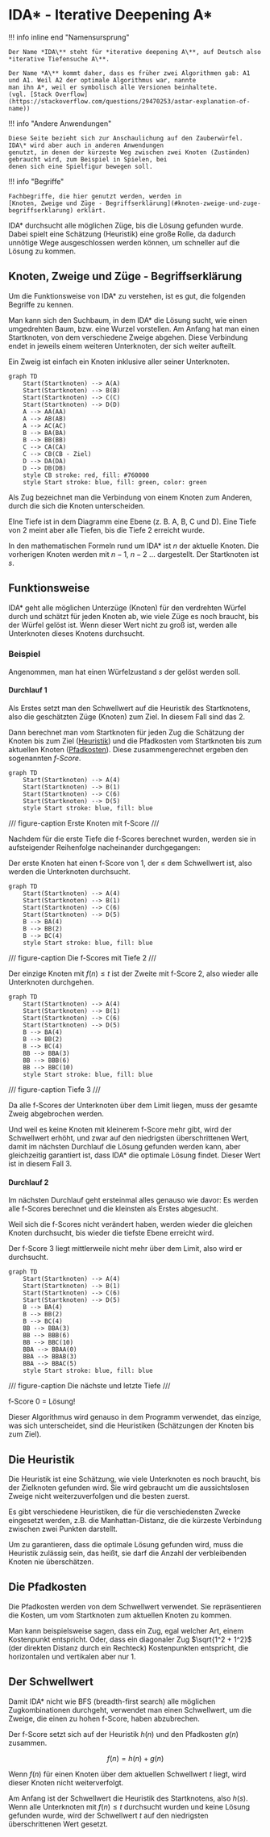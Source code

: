 # IDA\* - Iterative Deepening A\*

!!! info inline end "Namensursprung"

    Der Name *IDA\** steht für *iterative deepening A\**, auf Deutsch also *iterative Tiefensuche A\**.
    
    Der Name *A\** kommt daher, dass es früher zwei Algorithmen gab: A1 und A1. Weil A2 der optimale Algorithmus war, nannte
    man ihn A*, weil er symbolisch alle Versionen beinhaltete.
    (vgl. [Stack Overflow](https://stackoverflow.com/questions/29470253/astar-explanation-of-name))

!!! info "Andere Anwendungen"

    Diese Seite bezieht sich zur Anschaulichung auf den Zauberwürfel. IDA\* wird aber auch in anderen Anwendungen 
    genutzt, in denen der kürzeste Weg zwischen zwei Knoten (Zuständen) gebraucht wird, zum Beispiel in Spielen, bei 
    denen sich eine Spielfigur bewegen soll.

!!! info "Begriffe"

    Fachbegriffe, die hier genutzt werden, werden in 
    [Knoten, Zweige und Züge - Begriffserklärung](#knoten-zweige-und-zuge-begriffserklarung) erklärt.

IDA\* durchsucht alle möglichen Züge, bis die Lösung gefunden wurde. Dabei spielt eine Schätzung (Heuristik) eine große
Rolle, da dadurch unnötige Wege ausgeschlossen werden können, um schneller auf die Lösung zu kommen.

## Knoten, Zweige und Züge - Begriffserklärung

Um die Funktionsweise von IDA\* zu verstehen, ist es gut, die folgenden Begriffe zu kennen.

Man kann sich den Suchbaum, in dem IDA\* die Lösung sucht, wie einen umgedrehten Baum, bzw. eine Wurzel vorstellen.
Am Anfang hat man einen Startknoten, von dem verschiedene Zweige abgehen. Diese Verbindung endet in jeweils einem
weiteren Unterknoten, der sich weiter aufteilt.

Ein Zweig ist einfach ein Knoten inklusive aller seiner Unterknoten.

```mermaid
graph TD
    Start(Startknoten) --> A(A)
    Start(Startknoten) --> B(B)
    Start(Startknoten) --> C(C)
    Start(Startknoten) --> D(D)
    A --> AA(AA)
    A --> AB(AB)
    A --> AC(AC)
    B --> BA(BA)
    B --> BB(BB)
    C --> CA(CA)
    C --> CB(CB - Ziel)
    D --> DA(DA)
    D --> DB(DB)
    style CB stroke: red, fill: #760000
    style Start stroke: blue, fill: green, color: green
```

Als Zug bezeichnet man die Verbindung von einem Knoten zum Anderen, durch die sich die Knoten unterscheiden.

EIne Tiefe ist in dem Diagramm eine Ebene (z. B. A, B, C und D). Eine Tiefe von 2 meint aber alle Tiefen, bis die 
Tiefe 2 erreicht wurde.

In den mathematischen Formeln rund um IDA\* ist $n$ der aktuelle Knoten. Die vorherigen Knoten werden mit $n-1$, $n-2$
... dargestellt. Der Startknoten ist $s$.

## Funktionsweise

IDA\* geht alle möglichen Unterzüge (Knoten) für den verdrehten Würfel durch und schätzt für jeden Knoten ab, wie viele
Züge es noch braucht, bis der Würfel gelöst ist. Wenn dieser Wert nicht zu groß ist, werden alle Unterknoten dieses
Knotens durchsucht.

### Beispiel

Angenommen, man hat einen Würfelzustand $s$ der gelöst werden soll.

#### Durchlauf 1

Als Erstes setzt man den Schwellwert auf die Heuristik des Startknotens, also die geschätzten Züge (Knoten) zum Ziel. In
diesem Fall sind das 2.

Dann berechnet man vom Startknoten für jeden Zug die Schätzung der Knoten bis zum Ziel ([Heuristik](#die-heuristik)) und
die Pfadkosten vom Startknoten bis zum aktuellen Knoten ([Pfadkosten](#die-pfadkosten)). Diese zusammengerechnet
ergeben den sogenannten *f-Score*.

```mermaid
graph TD
    Start(Startknoten) --> A(4)
    Start(Startknoten) --> B(1)
    Start(Startknoten) --> C(6)
    Start(Startknoten) --> D(5)
    style Start stroke: blue, fill: blue
```

/// figure-caption
Erste Knoten mit f-Score
///

Nachdem für die erste Tiefe die f-Scores berechnet wurden, werden sie in aufsteigender Reihenfolge nacheinander
durchgegangen:

Der erste Knoten hat einen f-Score von 1, der ≤ dem Schwellwert ist, also werden die Unterknoten durchsucht.

```mermaid
graph TD
    Start(Startknoten) --> A(4)
    Start(Startknoten) --> B(1)
    Start(Startknoten) --> C(6)
    Start(Startknoten) --> D(5)
    B --> BA(4)
    B --> BB(2)
    B --> BC(4)
    style Start stroke: blue, fill: blue
```

/// figure-caption
Die f-Scores mit Tiefe 2
///

Der einzige Knoten mit $f(n) \le{t}$ ist der Zweite mit f-Score 2, also wieder alle Unterknoten durchgehen.

```mermaid
graph TD
    Start(Startknoten) --> A(4)
    Start(Startknoten) --> B(1)
    Start(Startknoten) --> C(6)
    Start(Startknoten) --> D(5)
    B --> BA(4)
    B --> BB(2)
    B --> BC(4)
    BB --> BBA(3)
    BB --> BBB(6)
    BB --> BBC(10)
    style Start stroke: blue, fill: blue
```

/// figure-caption
Tiefe 3
///

Da alle f-Scores der Unterknoten über dem Limit liegen, muss der gesamte Zweig abgebrochen werden.

Und weil es keine Knoten mit kleinerem f-Score mehr gibt, wird der Schwellwert erhöht, und zwar auf den
niedrigsten überschrittenen Wert, damit im nächsten Durchlauf die Lösung gefunden werden kann, aber gleichzeitig
garantiert ist, dass IDA\* die optimale Lösung findet. Dieser Wert ist in diesem Fall 3.

#### Durchlauf 2

Im nächsten Durchlauf geht ersteinmal alles genauso wie davor: Es werden alle f-Scores berechnet und die kleinsten als
Erstes abgesucht.

Weil sich die f-Scores nicht verändert haben, werden wieder die gleichen Knoten durchsucht, bis wieder die tiefste Ebene
erreicht wird.

Der f-Score 3 liegt mittlerweile nicht mehr über dem Limit, also wird er durchsucht.

```mermaid
graph TD
    Start(Startknoten) --> A(4)
    Start(Startknoten) --> B(1)
    Start(Startknoten) --> C(6)
    Start(Startknoten) --> D(5)
    B --> BA(4)
    B --> BB(2)
    B --> BC(4)
    BB --> BBA(3)
    BB --> BBB(6)
    BB --> BBC(10)
    BBA --> BBAA(0)
    BBA --> BBAB(3)
    BBA --> BBAC(5)
    style Start stroke: blue, fill: blue
```

/// figure-caption
Die nächste und letzte Tiefe
///

f-Score 0 = Lösung!

Dieser Algorithmus wird genauso in dem Programm verwendet, das einzige, was sich unterscheidet, sind die Heuristiken
(Schätzungen der Knoten bis zum Ziel).

## Die Heuristik

Die Heuristik ist eine Schätzung, wie viele Unterknoten es noch braucht, bis der Zielknoten gefunden wird.
Sie wird gebraucht um die aussichtslosen Zweige nicht weiterzuverfolgen und die besten zuerst.

Es gibt verschiedene Heuristiken, die für die verschiedensten Zwecke eingesetzt werden, z.B. die Manhattan-Distanz, die
die kürzeste Verbindung zwischen zwei Punkten darstellt.

Um zu garantieren, dass die optimale Lösung gefunden wird, muss die Heuristik zulässig sein, das heißt, sie darf die
Anzahl der verbleibenden Knoten nie überschätzen.

## Die Pfadkosten

Die Pfadkosten werden von dem Schwellwert verwendet. Sie repräsentieren die Kosten, um vom Startknoten zum aktuellen
Knoten zu kommen.

Man kann beispielsweise sagen, dass ein Zug, egal welcher Art, einem Kostenpunkt entspricht. Oder,
dass ein diagonaler Zug $\sqrt{1^2 + 1^2}$ (der direkten Distanz durch ein Rechteck) Kostenpunkten entspricht, die
horizontalen und vertikalen aber nur 1.

## Der Schwellwert

Damit IDA\* nicht wie BFS (breadth-first search) alle möglichen Zugkombinationen durchgeht, verwendet man einen
Schwellwert, um die Zweige, die einen zu hohen f-Score, haben abzubrechen.

Der f-Score setzt sich auf der Heuristik $h(n)$ und den Pfadkosten $g(n)$ zusammen.

$$
f(n) = h(n) + g(n)
$$

Wenn $f(n)$ für einen Knoten über dem aktuellen Schwellwert $t$ liegt, wird dieser Knoten nicht weiterverfolgt.

Am Anfang ist der Schwellwert die Heuristik des Startknotens, also $h(s)$. Wenn alle Unterknoten mit $f(n) \le{t}$
durchsucht wurden und keine Lösung gefunden wurde, wird der Schwellwert $t$ auf den niedrigsten überschrittenen Wert
gesetzt.